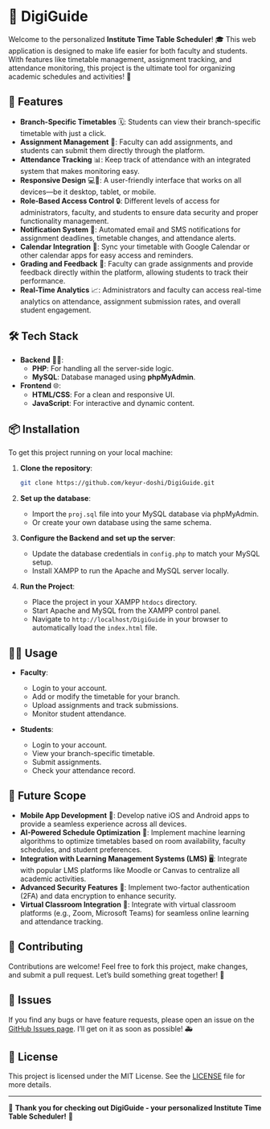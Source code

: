 # 📅 DigiGuide

Welcome to the personalized **Institute Time Table Scheduler**! 🎓 This web application is designed to make life easier for both faculty and students. With features like timetable management, assignment tracking, and attendance monitoring, this project is the ultimate tool for organizing academic schedules and activities! 🚀

## 🌟 Features

- **Branch-Specific Timetables** 🗓️: Students can view their branch-specific timetable with just a click.
- **Assignment Management** 📝: Faculty can add assignments, and students can submit them directly through the platform.
- **Attendance Tracking** 📊: Keep track of attendance with an integrated system that makes monitoring easy.
- **Responsive Design** 💻📱: A user-friendly interface that works on all devices—be it desktop, tablet, or mobile.
- **Role-Based Access Control** 🔒: Different levels of access for administrators, faculty, and students to ensure data security and proper functionality management.
- **Notification System** 🔔: Automated email and SMS notifications for assignment deadlines, timetable changes, and attendance alerts.
- **Calendar Integration** 📆: Sync your timetable with Google Calendar or other calendar apps for easy access and reminders.
- **Grading and Feedback** 📝: Faculty can grade assignments and provide feedback directly within the platform, allowing students to track their performance.
- **Real-Time Analytics** 📈: Administrators and faculty can access real-time analytics on attendance, assignment submission rates, and overall student engagement.

## 🛠️ Tech Stack

- **Backend** 🧑‍💻:
  - **PHP**: For handling all the server-side logic.
  - **MySQL**: Database managed using **phpMyAdmin**.
- **Frontend** 🌐:
  - **HTML/CSS**: For a clean and responsive UI.
  - **JavaScript**: For interactive and dynamic content.

## 📦 Installation

To get this project running on your local machine:

1. **Clone the repository**:
   ```bash
   git clone https://github.com/keyur-doshi/DigiGuide.git
   
2. **Set up the database**:
   - Import the `proj.sql` file into your MySQL database via phpMyAdmin.
   - Or create your own database using the same schema.

3. **Configure the Backend and set up the server**:
   - Update the database credentials in `config.php` to match your MySQL setup.
   - Install XAMPP to run the Apache and MySQL server locally.

4. **Run the Project**:
   - Place the project in your XAMPP `htdocs` directory.
   - Start Apache and MySQL from the XAMPP control panel.
   - Navigate to `http://localhost/DigiGuide` in your browser to automatically load the `index.html` file.

## 🧑‍🏫 Usage

- **Faculty**:
  - Login to your account.
  - Add or modify the timetable for your branch.
  - Upload assignments and track submissions.
  - Monitor student attendance.

- **Students**:
  - Login to your account.
  - View your branch-specific timetable.
  - Submit assignments.
  - Check your attendance record.

## 🔮 Future Scope

- **Mobile App Development** 📱: Develop native iOS and Android apps to provide a seamless experience across all devices.
- **AI-Powered Schedule Optimization** 🤖: Implement machine learning algorithms to optimize timetables based on room availability, faculty schedules, and student preferences.
- **Integration with Learning Management Systems (LMS)** 🖥️: Integrate with popular LMS platforms like Moodle or Canvas to centralize all academic activities.
- **Advanced Security Features** 🔐: Implement two-factor authentication (2FA) and data encryption to enhance security.
- **Virtual Classroom Integration** 🎥: Integrate with virtual classroom platforms (e.g., Zoom, Microsoft Teams) for seamless online learning and attendance tracking.

## 🤝 Contributing

Contributions are welcome! Feel free to fork this project, make changes, and submit a pull request. Let’s build something great together! 🌟

## 🐞 Issues

If you find any bugs or have feature requests, please open an issue on the [GitHub Issues page](https://github.com/keyur-doshi/DigiGuide/issues). I’ll get on it as soon as possible! 🚑

## 📜 License

This project is licensed under the MIT License. See the [LICENSE](LICENSE) file for more details.

---

🎉 **Thank you for checking out DigiGuide - your personalized Institute Time Table Scheduler!** 🎉
